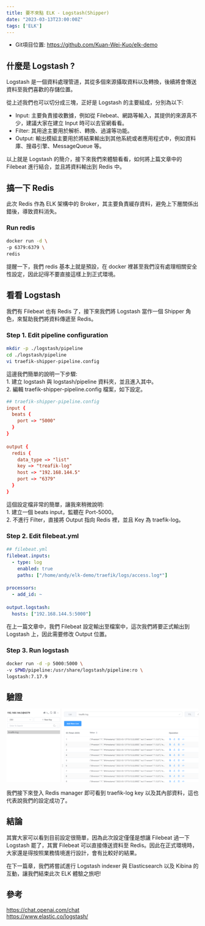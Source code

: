 ```yaml
---
title: 要不來點 ELK - Logstash(Shipper)
date: "2023-03-13T23:00:00Z"
tags: ['ELK']
---
```

* Git項目位置: https://github.com/Kuan-Wei-Kuo/elk-demo

## 什麼是 Logstash ?
Logstash 是一個資料處理管道，其從多個來源攝取資料以及轉換，後續將會傳送資料至我們喜歡的存儲位置。

從上述我們也可以切分成三塊，正好是 Logstash 的主要組成，分別為以下:
* Input: 主要負責接收數據，例如從 Filebeat、網路等輸入，其提供的來源真不少，建議大家在建立 Input 時可以去官網看看。
* Filter: 其用途主要用於解析、轉換、過濾等功能。
* Output: 輸出模組主要用於將結果輸出到其他系統或者應用程式中，例如資料庫、搜尋引擎、MessageQueue 等。

以上就是 Logstash 的簡介，接下來我們來體驗看看，如何將上篇文章中的 Filebeat 進行結合，並且將資料輸出到 Redis 中。

## 搞一下 Redis
此次 Redis 作為 ELK 架構中的 Broker，其主要負責緩存資料，避免上下層關係出錯後，導致資料消失。

### Run redis
```bash
docker run -d \
-p 6379:6379 \
redis
```

提醒一下，我們 redis 基本上就是預設，在 docker 裡甚至我們沒有處理相關安全性設定，因此記得不要直接這樣上到正式環境。

## 看看 Logstash
我們有 Filebeat 也有 Redis 了，接下來我們將 Logstash 當作一個 Shipper 角色，來幫助我們將資料傳遞至 Redis。

### Step 1. Edit pipeline configuration
```bash
mkdir -p ./logstash/pipeline
cd ./logstash/pipeline
vi traefik-shipper-pipeline.config
```

這邊我們簡單的說明一下步驟: </br>
    1. 建立 logstash 與 logstash/pipeline 資料夾，並且進入其中。</br>
    2. 編輯 traefik-shipper-pipeline.config 檔案，如下設定。

```conf
## traefik-shipper-pipeline.config
input {
  beats {
    port => "5000"
  }
}

output {
  redis {
    data_type => "list"
	key => "treafik-log"
	host => "192.168.144.5"
	port => "6379"
  }
}
```

這個設定檔非常的簡單，讓我來稍微說明:</br>
    1. 建立一個 beats input，監聽在 Port-5000。</br>
    2. 不進行 Filter，直接將 Output 指向 Redis 裡，並且 Key 為 traefik-log。

### Step 2. Edit filebeat.yml
```yaml
## filebeat.yml
filebeat.inputs:
  - type: log
    enabled: true
    paths: ["/home/andy/elk-demo/traefik/logs/access.log*"]

processors:
  - add_id: ~

output.logstash:
  hosts: ["192.168.144.5:5000"]
```

在上一篇文章中，我們 Filebeat 設定輸出至檔案中，這次我們將要正式輸出到 Logstash 上，因此需要修改 Output 位置。

### Step 3. Run logstash
```bash
docker run -d -p 5000:5000 \
-v $PWD/pipeline:/usr/share/logstash/pipeline:ro \
logstash:7.17.9
```

## 驗證
![redis_verify](redis_verify.png)

我們接下來登入 Redis manager 即可看到 traefik-log key 以及其內部資料，這也代表說我們的設定成功了。

## 結論
其實大家可以看到目前設定很簡單，因為此次設定僅僅是想讓 Filebeat 過一下 Logstash 罷了，其實 Filebeat 可以直接傳送資料至 Redis。因此在正式環境時，大家還是得按照業務情境進行設計，會有比較好的結果。

在下一篇章，我們將嘗試進行 Logstash indexer 與 Elasticsearch 以及 Kibina 的互動，讓我們結束此次 ELK 體驗之旅吧!

## 參考
https://chat.openai.com/chat</br>
https://www.elastic.co/logstash/